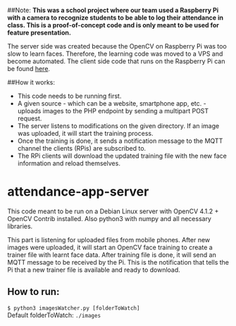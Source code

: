 ##Note:
**This was a school project where our team used a Raspberry Pi with a camera to recognize students to be able to log their attendance in class.
This is a proof-of-concept code and is only meant to be used for feature presentation.**

The server side was created because the OpenCV on Raspberry Pi was too slow to learn faces.
Therefore, the learning code was moved to a VPS and become automated.
The client side code that runs on the Raspberry Pi can be found [here](https://github.com/kivulallo/attendance-app-client).


##How it works:
* This code needs to be running first.
* A given source - which can be a website, smartphone app, etc. - uploads images to the PHP endpoint by sending a multipart POST request.
* The server listens to modifications on the given directory. If an image was uploaded, it will start the training process.
* Once the training is done, it sends a notification message to the MQTT channel the clients (RPis) are subscribed to.
* The RPi clients will download the updated training file with the new face information and reload themselves.

# attendance-app-server

This code meant to be run on a Debian Linux server with OpenCV 4.1.2 + OpenCV Contrib installed.
Also python3 with numpy and all necessary libraries.

This part is listening for uploaded files from mobile phones. After new images were uploaded, it will start an OpenCV face training to create a trainer file with learnt face data. After training file is done, it will send an MQTT message to be received by the Pi. This is the notification that tells the Pi that a new trainer file is available and ready to download.

## How to run:

```$ python3 imagesWatcher.py [folderToWatch]```<br>
Default folderToWatch: ```./images```

